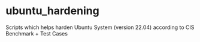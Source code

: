 # ubuntu_hardening
Scripts which helps harden Ubuntu System (version 22.04) according to CIS Benchmark + Test Cases
